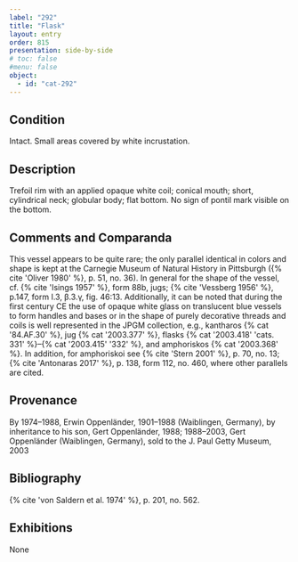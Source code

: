 ```yaml
---
label: "292"
title: "Flask"
layout: entry
order: 815
presentation: side-by-side
# toc: false
#menu: false 
object:
  - id: "cat-292"
---
```


## Condition

Intact. Small areas covered by white incrustation.

## Description

Trefoil rim with an applied opaque white coil; conical mouth; short, cylindrical neck; globular body; flat bottom. No sign of pontil mark visible on the bottom.

## Comments and Comparanda

This vessel appears to be quite rare; the only parallel identical in colors and shape is kept at the Carnegie Museum of Natural History in Pittsburgh ({% cite 'Oliver 1980' %}, p. 51, no. 36). In general for the shape of the vessel, cf. {% cite 'Isings 1957' %}, form 88b, jugs; {% cite 'Vessberg 1956' %}, p.147, form I.3, β.3.γ, fig. 46:13. Additionally, it can be noted that during the first century CE the use of opaque white glass on translucent blue vessels to form handles and bases or in the shape of purely decorative threads and coils is well represented in the JPGM collection, e.g., kantharos {% cat '84.AF.30' %}, jug {% cat '2003.377' %}, flasks {% cat '2003.418' 'cats. 331' %}–{% cat '2003.415' '332' %}, and amphoriskos {% cat '2003.368' %}. In addition, for amphoriskoi see {% cite 'Stern 2001' %}, p. 70, no. 13; {% cite 'Antonaras 2017' %}, p. 138, form 112, no. 460, where other parallels are cited.

## Provenance

By 1974–1988, Erwin Oppenländer, 1901–1988 (Waiblingen, Germany), by inheritance to his son, Gert Oppenländer, 1988; 1988–2003, Gert Oppenländer (Waiblingen, Germany), sold to the J. Paul Getty Museum, 2003

## Bibliography

{% cite 'von Saldern et al. 1974' %}, p. 201, no. 562.

## Exhibitions

None